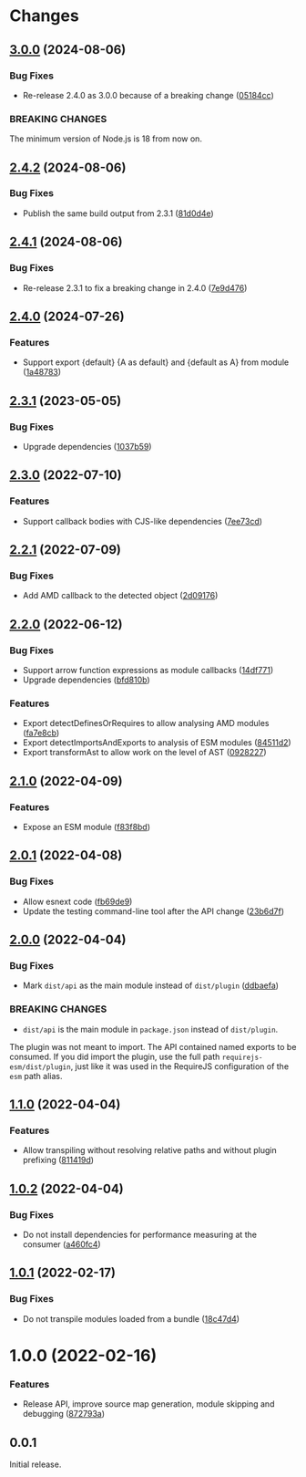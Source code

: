 # Changes

## [3.0.0](https://github.com/prantlf/requirejs-esm/compare/v2.4.0...v3.0.0) (2024-08-06)

### Bug Fixes

* Re-release 2.4.0 as 3.0.0 because of a breaking change ([05184cc](https://github.com/prantlf/requirejs-esm/commit/05184ccafd41c4f50396adcbdc65125f3ad1e46a))

### BREAKING CHANGES

The minimum version of Node.js is 18 from now on.

## [2.4.2](https://github.com/prantlf/requirejs-esm/compare/v2.4.1...v2.4.2) (2024-08-06)

### Bug Fixes

* Publish the same build output from 2.3.1 ([81d0d4e](https://github.com/prantlf/requirejs-esm/commit/81d0d4efd6c3085c7be31c313fc7954e87c8c9da))

## [2.4.1](https://github.com/prantlf/requirejs-esm/compare/v2.3.1...v2.4.1) (2024-08-06)

### Bug Fixes

* Re-release 2.3.1 to fix a breaking change in 2.4.0 ([7e9d476](https://github.com/prantlf/requirejs-esm/commit/7e9d47636a0aa11c39288e0ac7a7007dfbcc00a7))

## [2.4.0](https://github.com/prantlf/requirejs-esm/compare/v2.3.1...v2.4.0) (2024-07-26)

### Features

* Support export {default} {A as default} and {default as A} from module ([1a48783](https://github.com/prantlf/requirejs-esm/commit/1a48783362e56a86608683777b512e3d51d6aa3b))

## [2.3.1](https://github.com/prantlf/requirejs-esm/compare/v2.3.0...v2.3.1) (2023-05-05)

### Bug Fixes

* Upgrade dependencies ([1037b59](https://github.com/prantlf/requirejs-esm/commit/1037b5984e7ae75c839ad2da0a6bd6db4d7d3245))

## [2.3.0](https://github.com/prantlf/requirejs-esm/compare/v2.2.1...v2.3.0) (2022-07-10)

### Features

* Support callback bodies with CJS-like dependencies ([7ee73cd](https://github.com/prantlf/requirejs-esm/commit/7ee73cd47e3a1d64dfd7452cbdc4d22b67bbb331))

## [2.2.1](https://github.com/prantlf/requirejs-esm/compare/v2.2.0...v2.2.1) (2022-07-09)

### Bug Fixes

* Add AMD callback to the detected object ([2d09176](https://github.com/prantlf/requirejs-esm/commit/2d09176c95f6ee097bbed928348d4402a3662f46))

## [2.2.0](https://github.com/prantlf/requirejs-esm/compare/v2.1.0...v2.2.0) (2022-06-12)

### Bug Fixes

* Support arrow function expressions as module callbacks ([14df771](https://github.com/prantlf/requirejs-esm/commit/14df7715382ef1d2c6a257eafaf2649cc4d8b378))
* Upgrade dependencies ([bfd810b](https://github.com/prantlf/requirejs-esm/commit/bfd810b7e37df630e440c4b253429a93f92eaee6))

### Features

* Export detectDefinesOrRequires to allow analysing AMD modules ([fa7e8cb](https://github.com/prantlf/requirejs-esm/commit/fa7e8cbff8137fa9ae25b3b42b76e6bf7d43e29a))
* Export detectImportsAndExports to analysis of ESM modules ([84511d2](https://github.com/prantlf/requirejs-esm/commit/84511d211580c7bf569e7f309ca68b588936a006))
* Export transformAst to allow work on the level of AST ([0928227](https://github.com/prantlf/requirejs-esm/commit/0928227d03956efa7dceb7c89891cff0f874b6a0))

## [2.1.0](https://github.com/prantlf/requirejs-esm/compare/v2.0.1...v2.1.0) (2022-04-09)

### Features

* Expose an ESM module ([f83f8bd](https://github.com/prantlf/requirejs-esm/commit/f83f8bd1f59065927b0e6a53c577cbe139b790de))

## [2.0.1](https://github.com/prantlf/requirejs-esm/compare/v2.0.0...v2.0.1) (2022-04-08)

### Bug Fixes

* Allow esnext code ([fb69de9](https://github.com/prantlf/requirejs-esm/commit/fb69de9cd00672655213d5beffe4a6dc92d41949))
* Update the testing command-line tool after the API change ([23b6d7f](https://github.com/prantlf/requirejs-esm/commit/23b6d7f80fb49fa1a7eb74c451cb46ef4d4e059a))

## [2.0.0](https://github.com/prantlf/requirejs-esm/compare/v1.1.0...v2.0.0) (2022-04-04)

### Bug Fixes

* Mark `dist/api` as the main module instead of `dist/plugin` ([ddbaefa](https://github.com/prantlf/requirejs-esm/commit/ddbaefa68d1a649a0b3aa0862fe66fd9ce3a67d4))

### BREAKING CHANGES

* `dist/api` is the main module in `package.json` instead of `dist/plugin`.

The plugin was not meant to import. The API contained named exports
to be consumed. If you did import the plugin, use the full path
`requirejs-esm/dist/plugin`, just like it was used in the RequireJS
configuration of the `esm` path alias.

## [1.1.0](https://github.com/prantlf/requirejs-esm/compare/v1.0.2...v1.1.0) (2022-04-04)

### Features

* Allow transpiling without resolving relative paths and without plugin prefixing ([811419d](https://github.com/prantlf/requirejs-esm/commit/811419de01a57359bf154933abdf4fa5c0ee5d7a))

## [1.0.2](https://github.com/prantlf/requirejs-esm/compare/v1.0.1...v1.0.2) (2022-04-04)

### Bug Fixes

* Do not install dependencies for performance measuring at the consumer ([a460fc4](https://github.com/prantlf/requirejs-esm/commit/a460fc4f573065d72ed6ed8e9fd88ce8948af187))

## [1.0.1](https://github.com/prantlf/requirejs-esm/compare/v1.0.0...v1.0.1) (2022-02-17)

### Bug Fixes

* Do not transpile modules loaded from a bundle ([18c47d4](https://github.com/prantlf/requirejs-esm/commit/18c47d4658d5f76e614302193d2a114b84ff3545))

# 1.0.0 (2022-02-16)

### Features

* Release API, improve source map generation, module skipping and debugging ([872793a](https://github.com/prantlf/requirejs-esm/commit/872793a7a07d9c3a1cab1fb4272a25a50bf1121e))

## 0.0.1

Initial release.
